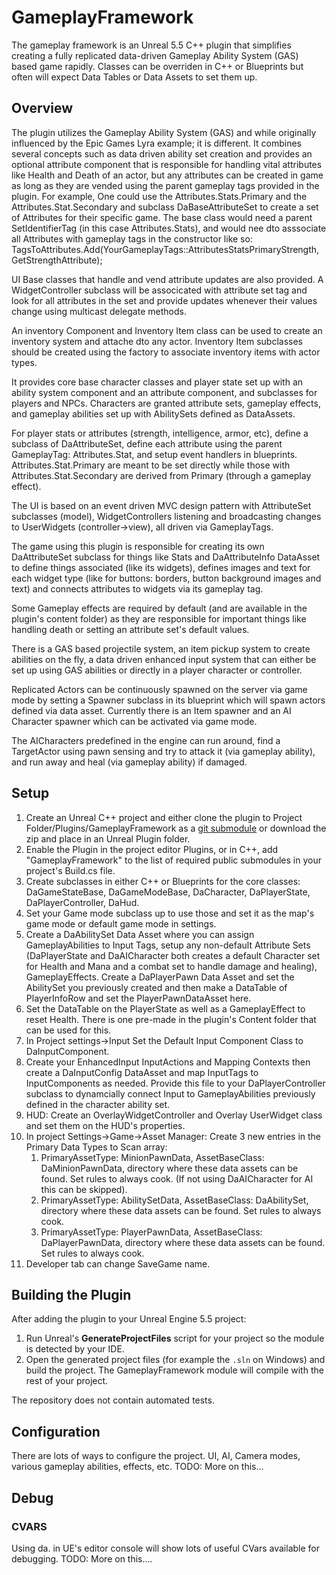 # GameplayFramework

The gameplay framework is an Unreal 5.5 C++ plugin that simplifies creating a fully replicated data-driven Gameplay Ability System (GAS) based game rapidly. Classes can be overriden in C++ or Blueprints but often will expect Data Tables or Data Assets to set them up.

## Overview

The plugin utilizes the Gameplay Ability System (GAS) and while originally influenced by the Epic Games Lyra example; it is different. It combines several concepts such as data driven ability set creation and provides an optional attribute component that is responsible for handling vital attributes like Health and Death of an actor, but any attributes can be created in game as long as they are vended using the parent gameplay tags provided in the plugin. For example, One could use the Attributes.Stats.Primary and the Attributes.Stat.Secondary and subclass DaBaseAttributeSet to create a set of Attributes for their specific game. The base class would need a parent SetIdentifierTag (in this case Attributes.Stats), and would nee dto asssociate all Attributes with gameplay tags in the constructor like so: TagsToAttributes.Add(YourGameplayTags::AttributesStatsPrimaryStrength, GetStrengthAttribute);

UI Base classes that handle and vend attribute updates are also provided. A WidgetController subclass will be associcated with attribute set tag and look for all attributes in the set and provide updates whenever their values change using multicast delegate methods. 

An inventory Component and Inventory Item class can be used to create an inventory system and attache dto any actor. Inventory Item subclasses should be created using the factory to associate inventory items with actor types. 

It provides core base character classes and player state set up with an ability system component and an attribute component, and subclasses for players and NPCs. Characters are granted attribute sets, gameplay effects, and gameplay abilities set up with AbilitySets defined as DataAssets. 

For player stats or attributes (strength, intelligence, armor, etc), define a subclass of DaAttributeSet, define each attribute using the parent GameplayTag: Attributes.Stat, and setup event handlers in blueprints. Attributes.Stat.Primary are meant to be set directly while those with Attributes.Stat.Secondary are derived from Primary (through a gameplay effect).

The UI is based on an event driven MVC design pattern with AttributeSet subclasses (model), WidgetControllers listening and broadcasting changes to UserWidgets (controller->view), all driven via GameplayTags. 

The game using this plugin is responsible for creating its own DaAttributeSet subclass for things like Stats and DaAttributeInfo DataAsset to define things associated (like its widgets), defines images and text for each widget type (like for buttons: borders, button background images and text) and connects attributes to widgets via its gameplay tag.  

Some Gameplay effects are required by default (and are available in the plugin's content folder) as they are responsible for important things like handling death or setting an attribute set's default values. 

There is a GAS based projectile system, an item pickup system to create abilities on the fly, a data driven enhanced input system that can either be set up using GAS abilities or directly in a player character or controller.

Replicated Actors can be continuously spawned on the server via game mode by setting a Spawner subclass in its blueprint which will spawn actors defined via data asset. Currently there is an Item spawner and an AI Character spawner which can be activated via game mode.

The AICharacters predefined in the engine can run around, find a TargetActor using pawn sensing and try to attack it (via gameplay ability), and run away and heal (via gameplay ability) if damaged. 

## Setup

1. Create an Unreal C++ project and either clone the plugin to Project Folder/Plugins/GameplayFramework as a [git submodule](https://git-scm.com/book/en/v2/Git-Tools-Submodules) or download the zip and place in an Unreal Plugin folder.
2. Enable the Plugin in the project editor Plugins, or in C++, add "GameplayFramework" to the list of required public submodules in your project's Build.cs file. 
3. Create subclasses in either C++ or Blueprints for the core classes: DaGameStateBase, DaGameModeBase, DaCharacter, DaPlayerState, DaPlayerController, DaHud.
4. Set your Game mode subclass up to use those and set it as the map's game mode or default game mode in settings.
5. Create a DaAbilitySet Data Asset where you can assign GameplayAbilities to Input Tags, setup any non-default Attribute Sets (DaPlayerState and DaAICharacter both creates a default Character set for Health and Mana and a combat set to handle damage and healing), GameplayEffects. Create a DaPlayerPawn Data Asset and set the AbilitySet you previously created and then make a DataTable of PlayerInfoRow and set the PlayerPawnDataAsset here.
6. Set the DataTable on the PlayerState as well as a GameplayEffect to reset Health. There is one pre-made in the plugin's Content folder that can be used for this.
7. In Project settings->Input Set the Default Input Component Class to DaInputComponent.
8. Create your EnhancedInput InputActions and Mapping Contexts then create a DaInputConfig DataAsset and map InputTags to InputComponents as needed. Provide this file to your DaPlayerController subclass to dynamcially connect Input to GameplayAbilities previously defined in the character ability set.
9. HUD: Create an OverlayWidgetController and Overlay UserWidget class and set them on the HUD's properties. 
10. In project Settings->Game->Asset Manager: Create 3 new entries in the Primary Data Types to Scan array:
    1. PrimaryAssetType: MinionPawnData, AssetBaseClass: DaMinionPawnData, directory where these data assets can be found. Set rules to always cook. (If not using DaAICharacter for AI this can be skipped).
    2. PrimaryAssetType: AbilitySetData, AssetBaseClass: DaAbilitySet, directory where these data assets can be found. Set rules to always cook.
    3. PrimaryAssetType: PlayerPawnData, AssetBaseClass: DaPlayerPawnData, directory where these data assets can be found. Set rules to always cook.
11. Developer tab can change SaveGame name.

## Building the Plugin

After adding the plugin to your Unreal Engine 5.5 project:

1. Run Unreal's **GenerateProjectFiles** script for your project so the module is detected by your IDE.
2. Open the generated project files (for example the `.sln` on Windows) and build the project. The GameplayFramework module will compile with the rest of your project.

The repository does not contain automated tests.

## Configuration

There are lots of ways to configure the project. UI, AI, Camera modes, various gameplay abilities, effects, etc. 
TODO: More on this...

## Debug 

### CVARS
Using da. in UE's editor console will show lots of useful CVars available for debugging.
TODO: More on this....


